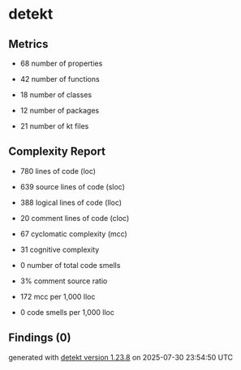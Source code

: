 # detekt

## Metrics

* 68 number of properties

* 42 number of functions

* 18 number of classes

* 12 number of packages

* 21 number of kt files

## Complexity Report

* 780 lines of code (loc)

* 639 source lines of code (sloc)

* 388 logical lines of code (lloc)

* 20 comment lines of code (cloc)

* 67 cyclomatic complexity (mcc)

* 31 cognitive complexity

* 0 number of total code smells

* 3% comment source ratio

* 172 mcc per 1,000 lloc

* 0 code smells per 1,000 lloc

## Findings (0)

generated with [detekt version 1.23.8](https://detekt.dev/) on 2025-07-30 23:54:50 UTC
